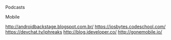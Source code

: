 Podcasts

Mobile

http://androidbackstage.blogspot.com.br/
https://iosbytes.codeschool.com/
https://devchat.tv/iphreaks
http://blog.ideveloper.co/
http://gonemobile.io/
